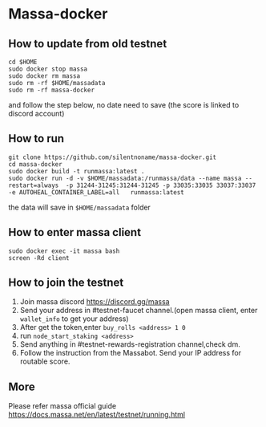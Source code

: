 # Massa-docker
## How to update from old testnet
```
cd $HOME
sudo docker stop massa
sudo docker rm massa
sudo rm -rf $HOME/massadata
sudo rm -rf massa-docker
```
and follow the step below, no date need to save (the score is linked to discord account)


## How to run

```
git clone https://github.com/silentnoname/massa-docker.git
cd massa-docker
sudo docker build -t runmassa:latest .
sudo docker run -d -v $HOME/massadata:/runmassa/data --name massa --restart=always  -p 31244-31245:31244-31245 -p 33035:33035 33037:33037 -e AUTOHEAL_CONTAINER_LABEL=all   runmassa:latest
``` 
the data will save in `$HOME/massadata` folder

## How to enter massa client
```
sudo docker exec -it massa bash
screen -Rd client
```

## How to join the testnet
1. Join massa discord https://discord.gg/massa
2. Send your address in #testnet-faucet channel.(open massa client, enter `wallet_info` to get your address)
3. After get the token,enter `buy_rolls <address> 1 0` 
4. run `node_start_staking <address>`
5. Send anything in #testnet-rewards-registration channel,check dm.
6. Follow the instruction from the Massabot. Send your IP address for routable score. 


## More
Please refer massa official guide https://docs.massa.net/en/latest/testnet/running.html




